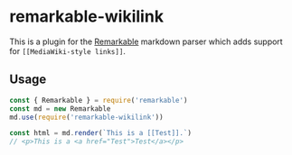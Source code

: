 # remarkable-wikilink

This is a plugin for the [Remarkable][] markdown parser which adds support for `[[MediaWiki-style links]]`.

## Usage

```js
const { Remarkable } = require('remarkable')
const md = new Remarkable
md.use(require('remarkable-wikilink'))

const html = md.render(`This is a [[Test]].`)
// <p>This is a <a href="Test">Test</a></p>
```

[Remarkable]: https://github.com/jonschlinkert/remarkable

